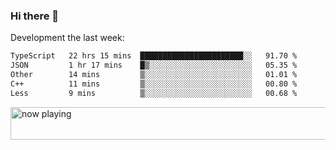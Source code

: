 ### Hi there 👋

Development the last week:
<!--START_SECTION:waka-->

```txt
TypeScript   22 hrs 15 mins  ███████████████████████░░   91.70 %
JSON         1 hr 17 mins    █▒░░░░░░░░░░░░░░░░░░░░░░░   05.35 %
Other        14 mins         ▒░░░░░░░░░░░░░░░░░░░░░░░░   01.01 %
C++          11 mins         ▒░░░░░░░░░░░░░░░░░░░░░░░░   00.80 %
Less         9 mins          ▒░░░░░░░░░░░░░░░░░░░░░░░░   00.68 %
```

<!--END_SECTION:waka-->

<!--
**JASONPANGGO/jasonpanggo** is a ✨ _special_ ✨ repository because its `README.md` (this file) appears on your GitHub profile.

Here are some ideas to get you started:

- 🔭 I’m currently working on ...
- 🌱 I’m currently learning ...
- 👯 I’m looking to collaborate on ...
- 🤔 I’m looking for help with ...
- 💬 Ask me about ...
- 📫 How to reach me: ...
- 😄 Pronouns: ...
- ⚡ Fun fact: ...
-->

<a href="https://volt.fm/user/q8yd9e79csfr57rt" target="_blank"><img src="https://spotify-badge-egoist.vercel.app/api/now-playing" width="540" height="52" alt="now playing"></a>
